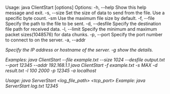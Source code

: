 Usage: java ClientStart [options]
Options:
  -h, --help            Show this help message and exit.
  -s, --size <size>     Set the size of data to send from the file. Use a specific byte count.
  -sm                   Use the maximum file size by default.
  -f, --file <path>     Specify the path to the file to be sent.
  -d, --desfile <path>  Specify the destination file path for received data.
  -l, --limit <min> <max> Specify the minimum and maximum packet sizes(1048576) for data chunks.
  -p, --port <port>     Specify the port number to connect to on the server.
  -a, --addr <address>  Specify the IP address or hostname of the server.
  -g show the details.

Examples:
  java ClientStart --file example.txt --size 1024 --desfile output.txt --port 12345 --addr 192.168.1.1
  java ClientStart -f example.txt -s MAX -d result.txt -l 100 2000 -p 12345 -a localhost

Usage: java ServerStart <log_file_path> <tcp_port>
Example: java ServerStart log.txt 12345